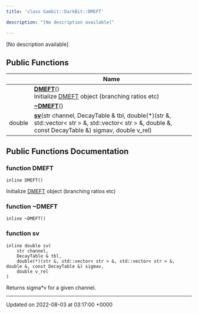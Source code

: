 ```yaml
---
title: 'class Gambit::DarkBit::DMEFT'

description: "[No description available]"

---
```









[No description available]

## Public Functions

|                | Name           |
| -------------- | -------------- |
| | **[DMEFT](/documentation/code/main/classes/classgambit_1_1darkbit_1_1dmeft/#function-dmeft)**()<br>Initialize [DMEFT](/documentation/code/main/classes/classgambit_1_1darkbit_1_1dmeft/) object (branching ratios etc)  |
| | **[~DMEFT](/documentation/code/main/classes/classgambit_1_1darkbit_1_1dmeft/#function-~dmeft)**() |
| double | **[sv](/documentation/code/main/classes/classgambit_1_1darkbit_1_1dmeft/#function-sv)**(str channel, DecayTable & tbl, double(*)(str &, std::vector< str > &, std::vector< str > &, double &, const DecayTable &) sigmav, double v_rel) |

## Public Functions Documentation

### function DMEFT

```
inline DMEFT()
```

Initialize [DMEFT](/documentation/code/main/classes/classgambit_1_1darkbit_1_1dmeft/) object (branching ratios etc) 

### function ~DMEFT

```
inline ~DMEFT()
```


### function sv

```
inline double sv(
    str channel,
    DecayTable & tbl,
    double(*)(str &, std::vector< str > &, std::vector< str > &, double &, const DecayTable &) sigmav,
    double v_rel
)
```


Returns sigma*v for a given channel.


-------------------------------

Updated on 2022-08-03 at 03:17:00 +0000